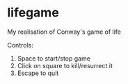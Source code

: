 lifegame
========

My realisation of Conway's game of life

Controls:
1) Space to start/stop game
2) Click on square to kill/resurrect it
3) Escape to quit

